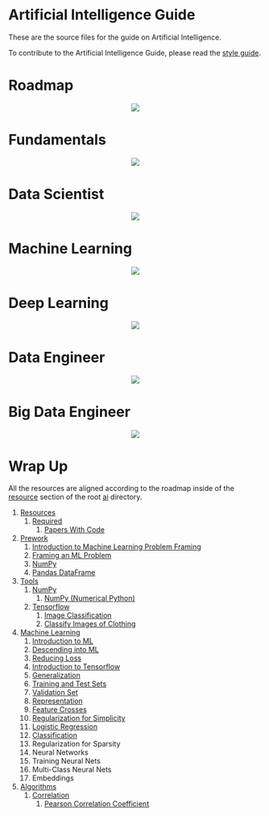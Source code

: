 # Artificial Intelligence Guide

These are the source files for the guide on Artificial Intelligence.

To contribute to the Artificial Intelligence Guide, please read the
[style guide](https://www.tensorflow.org/community/contribute/docs_style).

# Roadmap

<div align='center'>
  <img src='docs/__design__/media/Introduction.jpg' />
</div>

# Fundamentals

<div align='center'>
  <img src='docs/__design__/media/Fundamentals.jpg' />
</div>

# Data Scientist

<div align='center'>
  <img src='docs/__design__/media/Data_Science.jpg' />
</div>

# Machine Learning

<div align='center'>
  <img src='docs/__design__/media/Machine_Learning.jpg' />
</div>

# Deep Learning

<div align='center'>
  <img src='docs/__design__/media/Deep_Learning.jpg' />
</div>

# Data Engineer

<div align='center'>
  <img src='docs/__design__/media/Data_Engineer.jpg' />
</div>

# Big Data Engineer

<div align='center'>
  <img src='docs/__design__/media/Big_Data_Engineer.jpg' />
</div>

# Wrap Up

All the resources are aligned according to the roadmap inside of the [resource](ai/resource/) section of the root [ai](ai/) directory.

<!-- TODO: Auto-generate the following index when documents are generated! -->

1. [Resources](https://github.com/joshiayush/ai/tree/master/docs/resource)
    1. [Required](https://github.com/joshiayush/ai/tree/master/docs/resource/required)
        1. [Papers With Code](https://github.com/joshiayush/ai/blob/master/docs/resource/required/Papers-With-Code.md)
2. [Prework](https://github.com/joshiayush/ai/tree/master/docs/prework)
    1. [Introduction to Machine Learning Problem Framing](https://github.com/joshiayush/ai/blob/master/docs/prework/Introduction-to-Machine-Learning-Problem-Framing.md)
    2. [Framing an ML Problem](https://github.com/joshiayush/ai/blob/master/docs/prework/Framing-an-ML-problem.md)
    3. [NumPy](https://github.com/joshiayush/ai/blob/master/docs/prework/NumPy.md)
    4. [Pandas DataFrame](https://github.com/joshiayush/ai/blob/master/docs/prework/Pandas-DataFrame.md) 
3. [Tools](https://github.com/joshiayush/ai/tree/master/docs/tools)
    1. [NumPy](https://github.com/joshiayush/ai/tree/master/docs/tools/numpy)
        1. [NumPy (Numerical Python)](https://github.com/joshiayush/ai/blob/master/docs/tools/numpy/NumPy-(Numerical-Python).md)
    2. [Tensorflow](https://github.com/joshiayush/ai/tree/master/docs/tools/tensorflow)
        1. [Image Classification](https://github.com/joshiayush/ai/blob/master/docs/tools/tensorflow/Image-classification.md)
        2. [Classify Images of Clothing](https://github.com/joshiayush/ai/blob/master/docs/tools/tensorflow/Classify-images-of-clothing.md)
4. [Machine Learning](https://github.com/joshiayush/ai/tree/master/docs/ml)
    1. [Introduction to ML](https://github.com/joshiayush/ai/blob/master/docs/ml/Introduction-to-ML.md)
    2. [Descending into ML](https://github.com/joshiayush/ai/blob/master/docs/ml/Descending-into-ML.md)
    3. [Reducing Loss](https://github.com/joshiayush/ai/blob/master/docs/ml/Reducing-Loss.md)
    4. [Introduction to Tensorflow](https://github.com/joshiayush/ai/blob/master/docs/ml/Introduction-to-TensorFlow.md)
    5. [Generalization](https://github.com/joshiayush/ai/blob/master/docs/ml/Generalization.md)
    6. [Training and Test Sets](https://github.com/joshiayush/ai/blob/master/docs/ml/Training-and-Test-Sets.md)
    7. [Validation Set](https://github.com/joshiayush/ai/blob/master/docs/ml/Validation-Set.md)
    8. [Representation](https://github.com/joshiayush/ai/blob/master/docs/ml/Representation.md)
    9. [Feature Crosses](https://github.com/joshiayush/ai/blob/master/docs/ml/Feature-Crosses.md)
    10. [Regularization for Simplicity](https://github.com/joshiayush/ai/blob/master/docs/ml/Regularization-for-Simplicity.md)
    11. [Logistic Regression](https://github.com/joshiayush/ai/blob/master/docs/ml/Logistic-Regression.md)
    12. [Classification](https://github.com/joshiayush/ai/blob/master/docs/ml/Classification.md)
    13. Regularization for Sparsity
    14. Neural Networks
    15. Training Neural Nets
    16. Multi-Class Neural Nets
    17. Embeddings
5. [Algorithms](https://github.com/joshiayush/ai/tree/master/docs/algos)
    1. [Correlation](https://github.com/joshiayush/ai/tree/master/docs/algos/correlation)
        1. [Pearson Correlation Coefficient](https://github.com/joshiayush/ai/blob/master/docs/algos/correlation/pearson_correlation/Pearson-correlation-coefficient.md)